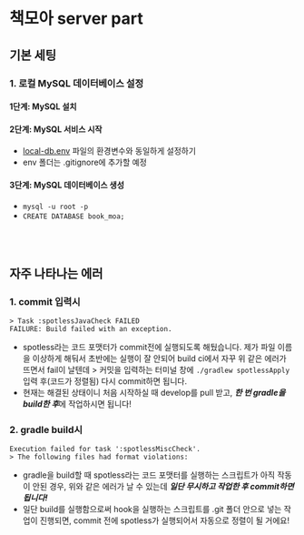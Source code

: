 # 책모아 server part

## 기본 세팅

### 1. 로컬 MySQL 데이터베이스 설정

#### 1단계: MySQL 설치

#### 2단계: MySQL 서비스 시작

* [local-db.env]() 파일의 환경변수와 동일하게 설정하기
* env 폴더는 .gitignore에 추가할 예정

#### 3단계: MySQL 데이터베이스 생성

* ```mysql -u root -p```
* ```CREATE DATABASE book_moa;```

<br>
<br>

## 자주 나타나는 에러

### 1. commit 입력시

	> Task :spotlessJavaCheck FAILED
	FAILURE: Build failed with an exception.

- spotless라는 코드 포맷터가 commit전에 실행되도록 해뒀습니다. 제가 파일 이름을 이상하게 해둬서 초반에는 실행이 잘 안되어 build ci에서 자꾸 위 같은 에러가 뜨면서 fail이 날텐데 > 커밋을
입력하는 터미널 창에 ```./gradlew spotlessApply``` 입력 후(코드가 정렬됨) 다시 commit하면 됩니다.
- 현재는 해결된 상태이니 처음 시작하실 때 develop를 pull 받고, ***한 번 gradle을 build한 후***에 작업하시면 됩니다!

### 2. gradle build시

	Execution failed for task ':spotlessMiscCheck'.
	> The following files had format violations:

- gradle을 build할 때 spotless라는 코드 포맷터를 실행하는 스크립트가 아직 작동이 안된 경우, 위와 같은 에러가 날 수 있는데 _**일단 무시하고 작업한 후 commit하면 됩니다!**_
- 일단 build를 실행함으로써 hook을 실행하는 스크립트를 .git 폴더 안으로 넣는 작업이 진행되면, commit 전에 spotless가 실행되어서 자동으로 정렬이 될 거에요!
